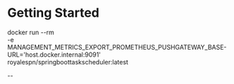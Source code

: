 # Getting Started


docker run --rm \
-e MANAGEMENT_METRICS_EXPORT_PROMETHEUS_PUSHGATEWAY_BASE-URL='host.docker.internal:9091' \
royalespn/springboottaskscheduler:latest

--
